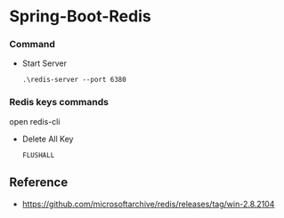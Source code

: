 # Spring-Boot-Redis

### Command 

- Start Server

      .\redis-server --port 6380
      
### Redis keys commands
open redis-cli

 - Delete All Key
                  
       FLUSHALL

## Reference

- https://github.com/microsoftarchive/redis/releases/tag/win-2.8.2104
